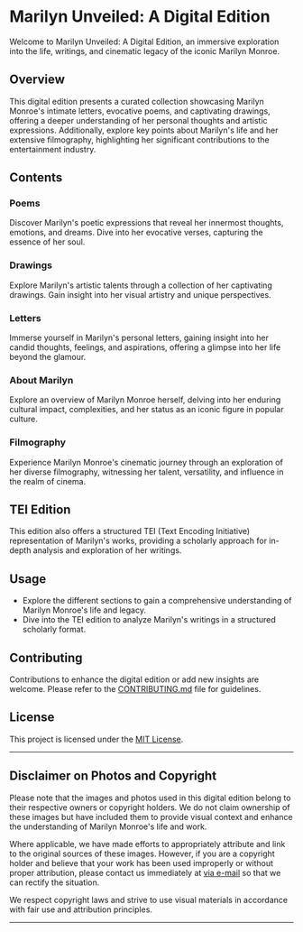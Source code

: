 # Marilyn Unveiled: A Digital Edition

Welcome to Marilyn Unveiled: A Digital Edition, an immersive exploration into the life, writings, and cinematic legacy of the iconic Marilyn Monroe.

## Overview

This digital edition presents a curated collection showcasing Marilyn Monroe's intimate letters, evocative poems, and captivating drawings, offering a deeper understanding of her personal thoughts and artistic expressions. Additionally, explore key points about Marilyn's life and her extensive filmography, highlighting her significant contributions to the entertainment industry.

## Contents

### Poems
Discover Marilyn's poetic expressions that reveal her innermost thoughts, emotions, and dreams. Dive into her evocative verses, capturing the essence of her soul.

### Drawings
Explore Marilyn's artistic talents through a collection of her captivating drawings. Gain insight into her visual artistry and unique perspectives.

### Letters
Immerse yourself in Marilyn's personal letters, gaining insight into her candid thoughts, feelings, and aspirations, offering a glimpse into her life beyond the glamour.

### About Marilyn
Explore an overview of Marilyn Monroe herself, delving into her enduring cultural impact, complexities, and her status as an iconic figure in popular culture.

### Filmography
Experience Marilyn Monroe's cinematic journey through an exploration of her diverse filmography, witnessing her talent, versatility, and influence in the realm of cinema.

## TEI Edition
This edition also offers a structured TEI (Text Encoding Initiative) representation of Marilyn's works, providing a scholarly approach for in-depth analysis and exploration of her writings.

## Usage
- Explore the different sections to gain a comprehensive understanding of Marilyn Monroe's life and legacy.
- Dive into the TEI edition to analyze Marilyn's writings in a structured scholarly format.

## Contributing
Contributions to enhance the digital edition or add new insights are welcome. Please refer to the [CONTRIBUTING.md](CONTRIBUTING.md) file for guidelines.

## License
This project is licensed under the [MIT License](LICENSE).

---

## Disclaimer on Photos and Copyright

Please note that the images and photos used in this digital edition belong to their respective owners or copyright holders. We do not claim ownership of these images but have included them to provide visual context and enhance the understanding of Marilyn Monroe's life and work.

Where applicable, we have made efforts to appropriately attribute and link to the original sources of these images. However, if you are a copyright holder and believe that your work has been used improperly or without proper attribution, please contact us immediately at [via e-mail](mailto:chdittmann@proton.me) so that we can rectify the situation.

We respect copyright laws and strive to use visual materials in accordance with fair use and attribution principles.

---